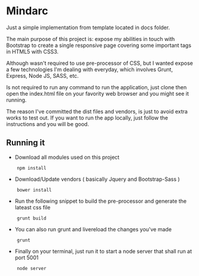 # Mindarc

Just a simple implementation from template located in docs folder.

The main purpose of this project is: expose my abilities in touch with Bootstrap to create a single responsive page covering some important tags in HTML5 with CSS3.

Although wasn't required to use pre-processor of CSS, but I wanted expose a few technologies I'm dealing with everyday, which involves Grunt, Express, Node JS, SASS, etc.

Is not required to run any command to run the application, just clone then open the index.html file on your favority web browser and you might see it running. 

The reason I've committed the dist files and vendors, is just to avoid extra works to test out.
If you want to run the app locally, just follow the instructions and you will be good.

Running it
---------------------

* Download all modules used on this project
```shell
	npm install
```

* Download/Update vendors ( basically Jquery and Bootstrap-Sass )
```shell
	bower install
```

* Run the following snippet to build the pre-processor and generate the lateast css file
```shell
	grunt build
```

* You can also run grunt and livereload the changes you've made
```shell
	grunt
```

* Finally on your terminal, just run it to start a node server that shall run at port 5001 
```shell
	node server
```
